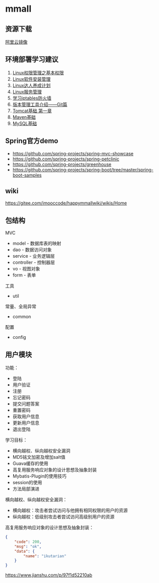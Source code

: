# mmall

## 资源下载

[阿里云镜像](http://mirrors.aliyun.com)

## 环境部署学习建议

1. [Linux权限管理之基本权限](https://www.imooc.com/learn/481)
2. [Linux软件安装管理](https://www.imooc.com/learn/447)
3. [Linux达人养成计划](https://www.imooc.com/learn/175)
4. [Linux服务管理](https://www.imooc.com/learn/537)
5. [学习iptables防火墙](https://www.imooc.com/learn/389)
6. [版本管理工具介绍——Git篇](https://www.imooc.com/learn/208)
7. [Tomcat基础 第一章](https://www.imooc.com/learn/166)
8. [Maven基础](https://www.imooc.com/learn/443)
9. [MySQL基础](https://www.imooc.com/learn/122)

## Spring官方demo

- https://github.com/spring-projects/spring-mvc-showcase
- https://github.com/spring-projects/spring-petclinic
- https://github.com/spring-projects/greenhouse
- https://github.com/spring-projects/spring-boot/tree/master/spring-boot-samples

## wiki

https://gitee.com/imooccode/happymmallwiki/wikis/Home

## 包结构

MVC

* model - 数据库表的映射
* dao - 数据访问对象
* service - 业务逻辑层
* controller - 控制器层
* vo - 视图对象
* form - 表单

工具

* util

常量、全局异常

* common

配置

* config

## 用户模块

功能：

- 登陆
- 用户验证
- 注册
- 忘记密码
- 提交问题答案
- 重置密码
- 获取用户信息
- 更新用户信息
- 退出登陆

学习目标：

- 横向越权、纵向越权安全漏洞
- MD5铭文加密及增加salt值
- Guava缓存的使用
- 高复用服务响应对象的设计思想及抽象封装
- Mybatis-Plugin的使用技巧
- session的使用
- 方法局部演进

横向越权、纵向越权安全漏洞：

- 横向越权：攻击者尝试访问与他拥有相同权限的用户的资源
- 纵向越权：低级别攻击者尝试访问高级别用户的资源

高复用服务响应对象的设计思想及抽象封装：

```json
{
    "code": 200,
    "msg": "ok",
    "data": {
        "name": "ikutarian"
    }
}
```

https://www.jianshu.com/p/97f1d52210ab

